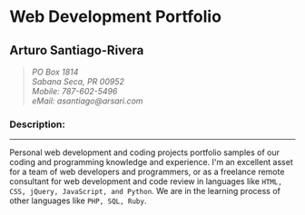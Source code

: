 # Web Development Portfolio
## Arturo Santiago-Rivera

> _PO Box 1814<br />
Sabana Seca, PR 00952<br />
Mobile: 787-602-5496<br />
eMail: asantiago@arsari.com_

### Description:
---
Personal web development and coding projects portfolio samples of our coding and programming knowledge and experience.  I'm an excellent asset for a team of web developers and programmers, or as a freelance remote consultant for web development and code review in languages like `HTML, CSS, jQuery, JavaScript, and Python`.  We are in the learning process of other languages like `PHP, SQL, Ruby`.
